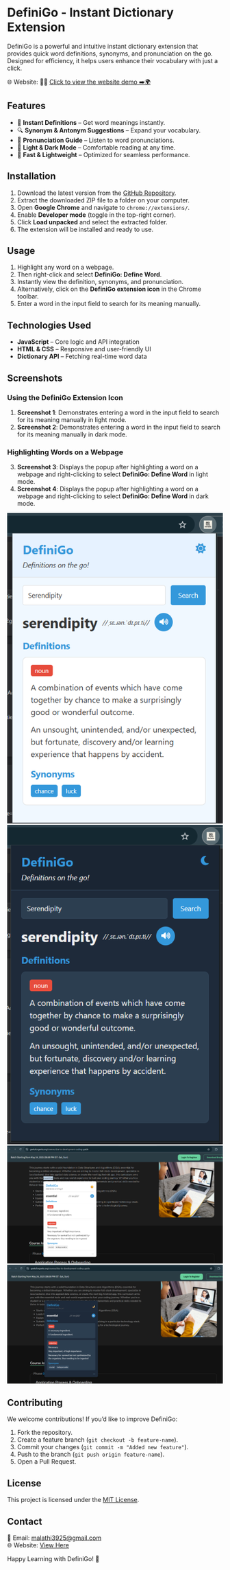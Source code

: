 # DefiniGo - Instant Dictionary Extension

DefiniGo is a powerful and intuitive instant dictionary extension that provides quick word definitions, synonyms, and pronunciation on the go. Designed for efficiency, it helps users enhance their vocabulary with just a click.

🌐 Website: 🔗✨ [Click to view the website demo ➡️🌍](https://defini-go.vercel.app/)

## Features
- 📝 **Instant Definitions** – Get word meanings instantly.
- 🔍 **Synonym & Antonym Suggestions** – Expand your vocabulary.
- 🎤 **Pronunciation Guide** – Listen to word pronunciations.
- 🌙 **Light & Dark Mode** – Comfortable reading at any time.
- 🚀 **Fast & Lightweight** – Optimized for seamless performance.

## Installation
1. Download the latest version from the [GitHub Repository](https://github.com/malathi-n79/DefiniGo).
2. Extract the downloaded ZIP file to a folder on your computer.
3. Open **Google Chrome** and navigate to `chrome://extensions/`.
4. Enable **Developer mode** (toggle in the top-right corner).
5. Click **Load unpacked** and select the extracted folder.
6. The extension will be installed and ready to use.

## Usage
1. Highlight any word on a webpage.
2. Then right-click and select **DefiniGo: Define Word**.
3. Instantly view the definition, synonyms, and pronunciation.
4. Alternatively, click on the **DefiniGo extension icon** in the Chrome toolbar.
5. Enter a word in the input field to search for its meaning manually.

## Technologies Used
- **JavaScript** – Core logic and API integration
- **HTML & CSS** – Responsive and user-friendly UI
- **Dictionary API** – Fetching real-time word data

## Screenshots
### Using the DefiniGo Extension Icon
1. **Screenshot 1**: Demonstrates entering a word in the input field to search for its meaning manually in light mode.
2. **Screenshot 2**: Demonstrates entering a word in the input field to search for its meaning manually in dark mode.

### Highlighting Words on a Webpage
3. **Screenshot 3**: Displays the popup after highlighting a word on a webpage and right-clicking to select **DefiniGo: Define Word**  in light mode.
4. **Screenshot 4**: Displays the popup after highlighting a word on a webpage and right-clicking to select **DefiniGo: Define Word**  in dark mode.

![Screenshot 1](screenshots/image1.png)
![Screenshot 2](screenshots/image2.png)
![Screenshot 3](screenshots/image3.png)
![Screenshot 4](screenshots/image4.png)

## Contributing
We welcome contributions! If you’d like to improve DefiniGo:
1. Fork the repository.
2. Create a feature branch (`git checkout -b feature-name`).
3. Commit your changes (`git commit -m "Added new feature"`).
4. Push to the branch (`git push origin feature-name`).
5. Open a Pull Request.

## License
This project is licensed under the [MIT License](LICENSE).

## Contact
📧 Email: malathi3925@gmail.com  
🌐 Website: [View Here](https://defini-go.vercel.app/)

Happy Learning with DefiniGo! 🚀
